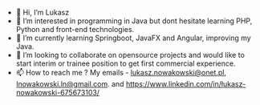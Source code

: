 - 👋 Hi, I’m Lukasz
- 👀 I’m interested in programming in Java but dont hesitate learning PHP, Python and front-end technologies.
- 🌱 I’m currently learning Springboot, JavaFX and Angular, improving my Java.
- 💞️ I’m looking to collaborate on opensource projects and would like to start interim or trainee position to get first commercial experience. 
- 📫 How to reach me ? My emails - lukasz.nowakowski@onet.pl, lnowakowski.ln@gmail.com. and https://www.linkedin.com/in/łukasz-nowakowski-675673103/
